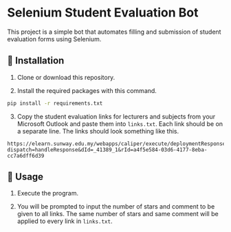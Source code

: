 # Selenium Student Evaluation Bot

This project is a simple bot that automates filling and submission of student evaluation forms using Selenium.

## 📁 Installation

1. Clone or download this repository.

2. Install the required packages with this command.

```bash
pip install -r requirements.txt
```

3. Copy the student evaluation links for lecturers and subjects from your Microsoft Outlook and paste them into `links.txt`. Each link should be on a separate line. The links should look something like this.
```
https://elearn.sunway.edu.my/webapps/caliper/execute/deploymentResponse?dispatch=handleResponse&dId=_41389_1&rId=a4f5e584-03d6-4177-8eba-cc7a6dff6d39
```

## 🚀 Usage

1. Execute the program.

2. You will be prompted to input the number of stars and comment to be given to all links. The same number of stars and same comment will be applied to every link in `links.txt`.
